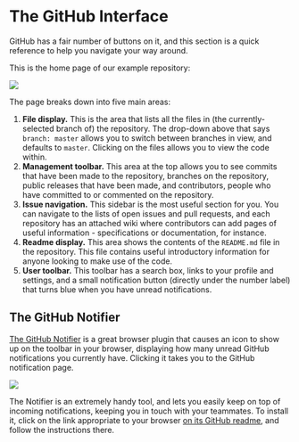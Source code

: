 # The GitHub Interface

GitHub has a fair number of buttons on it, and this section is a quick reference to help you navigate your way around.

This is the home page of our example repository:

![](https://raw.githubusercontent.com/rogerhutchings/github-for-account-managers/i6-write-section-3/images/s3_01.png)

The page breaks down into five main areas:

1. __File display.__ This is the area that lists all the files in (the currently-selected branch of) the repository.  The drop-down above that says `branch: master` allows you to switch between branches in view, and defaults to `master`. Clicking on the files allows you to view the code within.
2. __Management toolbar.__ This area at the top allows you to see commits that have been made to the repository, branches on the repository, public releases that have been made, and contributors, people who have committed to or commented  on the repository.
3. __Issue navigation.__ This sidebar is the most useful section for you. You can navigate to the lists of open issues and pull requests, and each repository has an attached wiki where contributors can add pages of useful information - specifications or documentation, for instance.
4. __Readme display.__ This area shows the contents of the `README.md` file in the repository. This file contains useful introductory information for anyone looking to make use of the code.
5. __User toolbar.__ This toolbar has a search box, links to your profile and settings, and a small notification button (directly under the number label) that turns blue when you have unread notifications.

## The GitHub Notifier

[The GitHub Notifier](https://github.com/sindresorhus/GitHub-Notifier) is a great browser plugin that causes an icon to show up on the toolbar in your browser, displaying how many unread GitHub notifications you currently have. Clicking it takes you to the GitHub notification page.

![](https://raw.githubusercontent.com/rogerhutchings/github-for-account-managers/i6-write-section-3/images/s3_02.png)

The Notifier is an extremely handy tool, and lets you easily keep on top of incoming notifications, keeping you in touch with your teammates. To install it, click on the link appropriate to your browser [on its GitHub readme](https://github.com/sindresorhus/github-notifier/blob/master/readme.md), and follow the instructions there.
